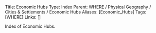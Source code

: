 Title: Economic Hubs
Type: Index
Parent: WHERE / Physical Geography / Cities & Settlements / Economic Hubs
Aliases: [Economic_Hubs]
Tags: [WHERE]
Links: []

Index of Economic Hubs.
